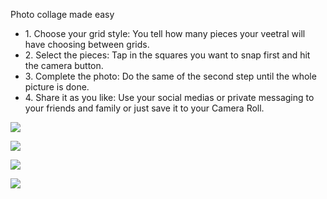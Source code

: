 Photo collage made easy

* 1\. Choose your grid style: You tell how many pieces your veetral will have choosing between grids.
* 2\. Select the pieces: Tap in the squares you want to snap first and hit the camera button.
* 3\. Complete the photo: Do the same of the second step until the whole picture is done.
* 4\. Share it as you like: Use your social medias or private messaging to your friends and family or just save it to your Camera Roll.

![](http://i.imgur.com/xXKx7F2.jpg)

![](http://i.imgur.com/J4ad5Rj.jpg)

![](http://i.imgur.com/uGXHGan.jpg)

![](http://i.imgur.com/tUyCvV9.jpg)
